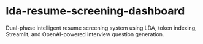 # lda-resume-screening-dashboard
Dual-phase intelligent resume screening system using LDA, token indexing, Streamlit, and OpenAI-powered interview question generation.
